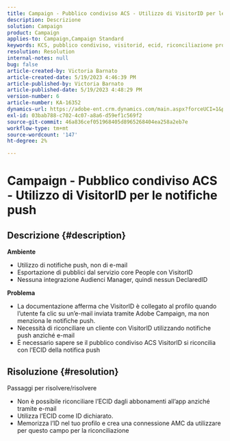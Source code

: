 ```yaml
---
title: Campaign - Pubblico condiviso ACS - Utilizzo di VisitorID per le notifiche push
description: Descrizione
solution: Campaign
product: Campaign
applies-to: Campaign,Campaign Standard
keywords: KCS, pubblico condiviso, visitorid, ecid, riconciliazione profilo, notifiche push
resolution: Resolution
internal-notes: null
bug: false
article-created-by: Victoria Barnato
article-created-date: 5/19/2023 4:46:39 PM
article-published-by: Victoria Barnato
article-published-date: 5/19/2023 4:48:29 PM
version-number: 6
article-number: KA-16352
dynamics-url: https://adobe-ent.crm.dynamics.com/main.aspx?forceUCI=1&pagetype=entityrecord&etn=knowledgearticle&id=1cdaedb3-64f6-ed11-8848-6045bd0065b6
exl-id: 03bab788-c702-4c07-a8a6-d59ef1c569f2
source-git-commit: 46a836cef051968405d8965268404ea258a2eb7e
workflow-type: tm+mt
source-wordcount: '147'
ht-degree: 2%

---
```


# Campaign - Pubblico condiviso ACS - Utilizzo di VisitorID per le notifiche push

## Descrizione {#description}

<b>Ambiente</b>
- Utilizzo di notifiche push, non di e-mail
- Esportazione di pubblici dal servizio core People con VisitorID
- Nessuna integrazione Audienci Manager, quindi nessun DeclaredID

<b>Problema</b>
- La documentazione afferma che VisitorID è collegato al profilo quando l’utente fa clic su un’e-mail inviata tramite Adobe Campaign, ma non menziona le notifiche push.
- Necessità di riconciliare un cliente con VisitorID utilizzando notifiche push anziché e-mail
- È necessario sapere se il pubblico condiviso ACS VisitorID si riconcilia con l’ECID della notifica push







## Risoluzione {#resolution}


Passaggi per risolvere/risolvere

- Non è possibile riconciliare l’ECID dagli abbonamenti all’app anziché tramite e-mail
- Utilizza l’ECID come ID dichiarato.
- Memorizza l’ID nel tuo profilo e crea una connessione AMC da utilizzare per questo campo per la riconciliazione
